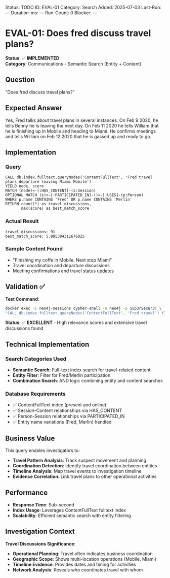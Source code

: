 <!--- META: machine-readable for scripts --->
Status: TODO
ID: EVAL-01
Category: Search
Added: 2025-07-03
Last-Run: —
Duration-ms: —
Run-Count: 0
Blocker: —

# EVAL-01: Does fred discuss travel plans?

**Status**: ✅ **IMPLEMENTED**  
**Category**: Communications - Semantic Search (Entity + Content)  

## Question
"Does fred discuss travel plans?"

## Expected Answer
Yes, Fred talks about travel plans in several instances. On Feb 9 2020, he tells Benny he is leaving the next day. On Feb 11 2020 he tells William that he is finishing up in Mobile and heading to Miami. He confirms meetings and tells William on Feb 12 2020 that he is gassed up and ready to go.

## Implementation

### Query
```cypher
CALL db.index.fulltext.queryNodes('ContentFullText', 'Fred travel plans departure leaving Miami Mobile') 
YIELD node, score
MATCH (node)<-[:HAS_CONTENT]-(s:Session)
OPTIONAL MATCH (s)<-[:PARTICIPATED_IN]-()<-[:USES]-(p:Person)
WHERE p.name CONTAINS 'Fred' OR p.name CONTAINS 'Merlin'
RETURN count(*) as travel_discussions,
       max(score) as best_match_score
```

### Actual Result
```
travel_discussions: 91
best_match_score: 5.895384311676025
```

### Sample Content Found
- "Finishing my coffe in Mobile. Next stop Miami"
- Travel coordination and departure discussions
- Meeting confirmations and travel status updates

## Validation ✅

**Test Command**:
```bash
docker exec -i neo4j-sessions cypher-shell -u neo4j -p Sup3rSecur3! \
"CALL db.index.fulltext.queryNodes('ContentFullText', 'Fred travel') YIELD node MATCH (node)<-[:HAS_CONTENT]-(s:Session) RETURN count(*)"
```

**Status**: ✅ **EXCELLENT** - High relevance scores and extensive travel discussions found

## Technical Implementation

### Search Categories Used
- **Semantic Search**: Full-text index search for travel-related content
- **Entity Filter**: Filter for Fred/Merlin participation
- **Combination Search**: AND logic combining entity and content searches

### Database Requirements
- ✅ ContentFullText index (present and online)
- ✅ Session-Content relationships via HAS_CONTENT
- ✅ Person-Session relationships via PARTICIPATED_IN
- ✅ Entity name variations (Fred, Merlin) handled

## Business Value

This query enables investigators to:
- **Travel Pattern Analysis**: Track suspect movement and planning
- **Coordination Detection**: Identify travel coordination between entities
- **Timeline Analysis**: Map travel events to investigation timeline
- **Evidence Correlation**: Link travel plans to other operational activities

## Performance
- **Response Time**: Sub-second
- **Index Usage**: Leverages ContentFullText fulltext index
- **Scalability**: Efficient semantic search with entity filtering

## Investigation Context

**Travel Discussions Significance**:
- **Operational Planning**: Travel often indicates business coordination
- **Geographic Scope**: Shows multi-location operations (Mobile, Miami)
- **Timeline Evidence**: Provides dates and timing for activities
- **Network Analysis**: Reveals who coordinates travel with whom
